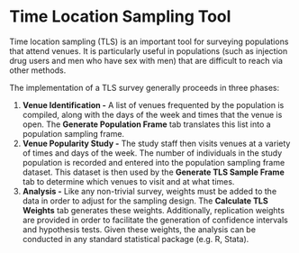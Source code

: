 # Time Location Sampling Tool

Time location sampling (TLS) is an important tool for surveying populations that attend venues. It is particularly useful in populations (such as injection drug users and men who have sex with men) that are difficult to reach via other methods.

The implementation of a TLS survey generally proceeds in three phases:

1. **Venue Identification -** A list of venues frequented by the population is compiled, along with the days of the week and times that the venue is open. The __Generate Population Frame__ tab translates this list into a population sampling frame.
2. **Venue Popularity Study -** The study staff then visits venues at a variety of times and days of the week. The number of individuals in the study population is recorded and entered into the population sampling frame dataset. This dataset is then used by the __Generate TLS Sample Frame__ tab to determine which venues to visit and at what times.
3. **Analysis -** Like any non-trivial survey, weights must be added to the data in order to adjust for the sampling design. The __Calculate TLS Weights__ tab generates these weights. Additionally, replication weights are provided in order to facilitate the generation of confidence intervals and hypothesis tests. Given these weights, the analysis can be conducted in any standard statistical package (e.g. R, Stata).
 
